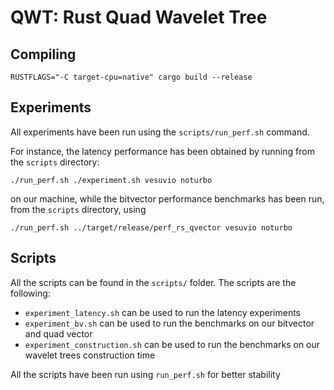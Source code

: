 # QWT: Rust Quad Wavelet Tree

## Compiling

```
RUSTFLAGS="-C target-cpu=native" cargo build --release
```

## Experiments

All experiments have been run using the `scripts/run_perf.sh` command.

For instance, the latency performance has been obtained by running from the `scripts` directory: 

```
./run_perf.sh ./experiment.sh vesuvio noturbo
```

on our machine, while the bitvector performance benchmarks has been run, from the `scripts` directory, using

```
./run_perf.sh ../target/release/perf_rs_qvector vesuvio noturbo
```

## Scripts

All the scripts can be found in the `scripts/` folder. The scripts are the following:

- `experiment_latency.sh` can be used to run the latency experiments
- `experiment_bv.sh` can be used to run the benchmarks on our bitvector and quad vector
- `experiment_construction.sh` can be used to run the benchmarks on our wavelet trees construction time

All the scripts have been run using `run_perf.sh` for better stability